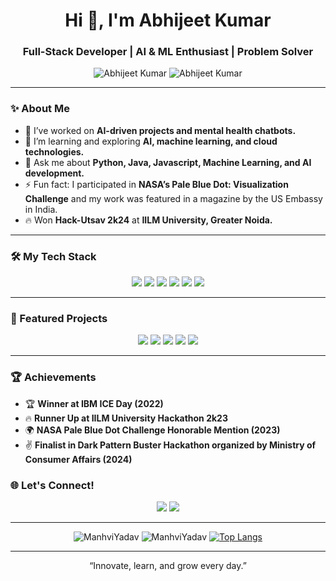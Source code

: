 <h1 align="center">Hi 👋, I'm Abhijeet Kumar</h1>
<h3 align="center">Full-Stack Developer | AI & ML Enthusiast | Problem Solver</h3>

<p align="center">
  <img src="https://komarev.com/ghpvc/?username=AbhijeetKr09&label=Profile%20views&color=0e75b6&style=flat" alt="Abhijeet Kumar" />
  <img src="https://img.shields.io/github/followers/AbhijeetKr09?label=Follow&style=social" alt="Abhijeet Kumar" />
</p>

---

### ✨ About Me

- 🔭 I’ve worked on **AI-driven projects and mental health chatbots.**
- 🌱 I’m learning and exploring **AI, machine learning, and cloud technologies.**
- 💬 Ask me about **Python, Java, Javascript, Machine Learning, and AI development.**
- ⚡ Fun fact: I participated in **NASA’s Pale Blue Dot: Visualization Challenge** and my work was featured in a magazine by the US Embassy in India.
- 🔥 Won **Hack-Utsav 2k24** at **IILM University, Greater Noida.**

---

### 🛠️ My Tech Stack

<p align="center">
  <img src="https://img.shields.io/badge/-Python-3776AB?style=for-the-badge&logo=python&logoColor=white" />
  <img src="https://img.shields.io/badge/-Java-007396?style=for-the-badge&logo=java&logoColor=white" />
  <img src="https://img.shields.io/badge/-C-00599C?style=for-the-badge&logo=c&logoColor=white" />
  <img src="https://img.shields.io/badge/-C++-00599C?style=for-the-badge&logo=cplusplus&logoColor=white" />
  <img src="https://img.shields.io/badge/-Git-F05032?style=for-the-badge&logo=git&logoColor=white" />
  <img src="https://img.shields.io/badge/-Vim-019733?style=for-the-badge&logo=vim&logoColor=white" />
</p>

---

### 🌟 Featured Projects

<p align="center">
  <a href="https://github.com/AbhijeetKr09/DeceptiveEye-DPBH-2K23.git"><img src="https://img.shields.io/badge/-🔍%20Deceptive%20Eye%20Extension-0e75b6?style=for-the-badge" /></a>
  <a href="https://github.com/AbhijeetKr09/Deprai-mental-support-bot.git"><img src="https://img.shields.io/badge/-🧠%20Deprai%20Mental%20Health%20Bot-0e75b6?style=for-the-badge" /></a>
  <a href="https://github.com/AbhijeetKr09/Listener-Bot.git"><img src="https://img.shields.io/badge/-🎙%20AI%20Listener%20Bot-0e75b6?style=for-the-badge" /></a>
  <a href="https://github.com/AbhijeetKr09/Virtual-Board.git"><img src="https://img.shields.io/badge/-✒️%20Virtual%20Board-0e75b6?style=for-the-badge" /></a>
  <a href="https://github.com/AbhijeetKr09/Object-detection.git"><img src="https://img.shields.io/badge/-🕵️♂️%20Object%20Detection%20-0e75b6?style=for-the-badge" /></a>
</p>

---

### 🏆 Achievements

- 🏆 **Winner at IBM ICE Day (2022)**
- 🔥 **Runner Up at IILM University Hackathon 2k23**
- 🌍 **NASA Pale Blue Dot Challenge Honorable Mention (2023)**
- ✌️  **Finalist in Dark Pattern Buster Hackathon organized by Ministry of Consumer Affairs (2024)**

  
  

### 🌐 Let's Connect!

<p align="center">
  <a href="https://www.linkedin.com/in/manhvi-yadav-079bb81a0/"><img src="https://img.shields.io/badge/-LinkedIn-0077B5?style=for-the-badge&logo=linkedin&logoColor=white" /></a>
  <a href="https://github.com/ManhviYadav"><img src="https://img.shields.io/badge/-GitHub-181717?style=for-the-badge&logo=github&logoColor=white" /></a>
</p>

---

<p align="center">
  <img src="https://github-readme-stats.vercel.app/api?username=AbhijeetKr09&show_icons=true&theme=radical" alt="ManhviYadav" />
  <img src="https://github-readme-streak-stats.herokuapp.com/?user=AbhijeetKr09&theme=radical" alt="ManhviYadav" />
  <a href="https://github.com/AbhijeetKr09">
    <img src="https://github-readme-stats.vercel.app/api/top-langs/?username=ManhviYadav&layout=donut&theme=radical" alt="Top Langs" />
  </a>
</p>

---

<p align="center">
  “Innovate, learn, and grow every day.”
</p>

